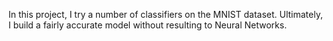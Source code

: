 In this project, I try a number of classifiers on the MNIST dataset. Ultimately, I build a fairly accurate model without resulting to Neural Networks.
